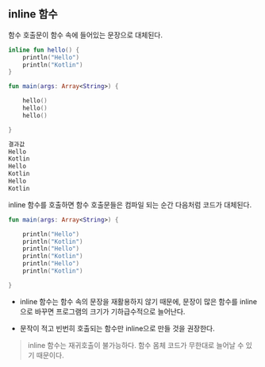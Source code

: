 ## inline 함수

함수 호출문이 함수 속에 들어있는 문장으로 대체된다.

```kotlin
inline fun hello() {
    println("Hello")
    println("Kotlin")
}

fun main(args: Array<String>) {

    hello()
    hello()
    hello()

}

결과값
Hello
Kotlin
Hello
Kotlin
Hello
Kotlin
```

inline 함수를 호출하면 함수 호출문들은 컴파일 되는 순간 다음처럼 코드가 대체된다.

```kotlin
fun main(args: Array<String>) {

    println("Hello")
    println("Kotlin")
    println("Hello")
    println("Kotlin")
    println("Hello")
    println("Kotlin")

}
```

* inline 함수는 함수 속의 문장을 재활용하지 않기 때문에, 문장이 많은 함수를 inline으로 바꾸면 프로그램의 크기가 기하급수적으로 늘어난다.

* 문작이 적고 빈번히 호출되는 함수만 inline으로 만들 것을 권장한다.

> inline 함수는 재귀호출이 불가능하다. 함수 몸체 코드가 무한대로 늘어날 수 있기 때문이다.